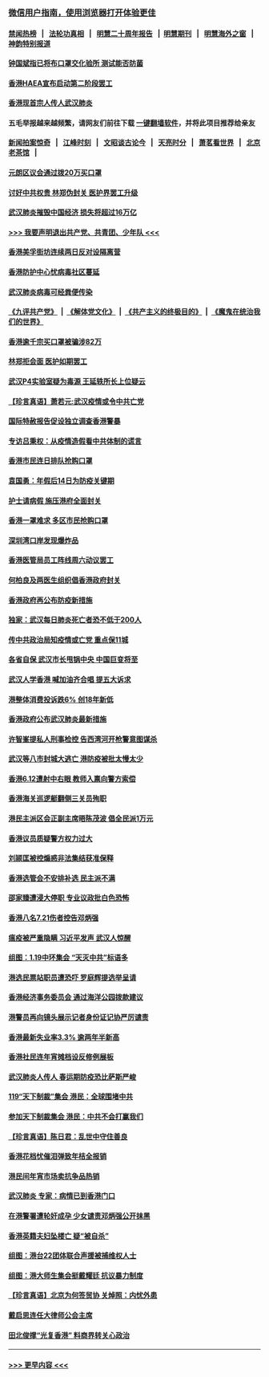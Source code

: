 ### [微信用户指南，使用浏览器打开体验更佳](https://github.com/gfw-breaker/banned-news1/blob/master/indexes/wechat-guide.md?t=0)
#### [禁闻热榜](热点新闻.md?t=0)  &nbsp;&nbsp;|&nbsp;&nbsp; [法轮功真相](https://github.com/gfw-breaker/truth/blob/master/README.md?t=0) &nbsp;&nbsp;|&nbsp;&nbsp; [明慧二十周年报告](https://github.com/gfw-breaker/mh-reports/blob/master/README.md?t=0) &nbsp;&nbsp;|&nbsp;&nbsp;[明慧期刊](https://github.com/gfw-breaker/mh-qikan) &nbsp;&nbsp;|&nbsp;&nbsp; [明慧海外之窗](https://github.com/gfw-breaker/mh-news/blob/master/README.md?t=0) &nbsp;&nbsp;|&nbsp;&nbsp; [神韵特别报道](https://github.com/gfw-breaker/mh-news/blob/master/shenyun.md?t=0)
#### [钟国斌指已将布口罩交化验所 测试能否防菌](../pages/nsc415/n11842783.md?t=02041111) 
#### [香港HAEA宣布启动第二阶段罢工](../pages/nsc415/n11842723.md?t=02041111) 
#### [香港现首宗人传人武汉肺炎](../pages/nsc415/n11842766.md?t=02041111) 
#### 五毛举报越来越频繁，请网友们前往下载 [一键翻墙软件](https://github.com/gfw-breaker/ssr-accounts)，并将此项目推荐给亲友
#### [新闻拍案惊奇](https://github.com/gfw-breaker/banned-news1/blob/master/pages/link4.md) &nbsp;&nbsp;|&nbsp;&nbsp; [江峰时刻](https://github.com/gfw-breaker/banned-news1/blob/master/pages/link4.md) &nbsp;&nbsp;|&nbsp;&nbsp; [文昭谈古论今](https://github.com/gfw-breaker/banned-news1/blob/master/pages/link4.md) &nbsp;&nbsp;|&nbsp;&nbsp; [天亮时分](https://github.com/gfw-breaker/banned-news1/blob/master/pages/link4.md) &nbsp;&nbsp;|&nbsp;&nbsp; [萧茗看世界](https://github.com/gfw-breaker/banned-news1/blob/master/pages/link4.md) &nbsp;&nbsp;|&nbsp;&nbsp; [北京老茶馆](https://github.com/gfw-breaker/banned-news1/blob/master/pages/link4.md) &nbsp;&nbsp;|&nbsp;&nbsp; 
#### [元朗区议会通过拨20万买口罩](../pages/nsc415/n11842754.md?t=02041111) 
#### [讨好中共权贵 林郑伪封关 医护界罢工升级](../pages/nsc415/n11842359.md?t=02041111) 
#### [武汉肺炎摧毁中国经济 损失将超过16万亿](../pages/nsc415/n11839723.md?t=02041111) 
#### [>>> 我要声明退出共产党、共青团、少年队 <<<](https://github.com/begood0513/goodnews/blob/master/quit/letter.md) 
#### [香港美孚街坊连续两日反对设隔离营](../pages/nsc415/n11839962.md?t=02041111) 
#### [香港防护中心忧病毒社区蔓延](../pages/nsc415/n11839933.md?t=02041111) 
#### [武汉肺炎病毒可经粪便传染](../pages/nsc415/n11839939.md?t=02041111) 
#### [《九评共产党》](https://github.com/begood0513/9ping.md/blob/master/README.md) &nbsp;|&nbsp; [《解体党文化》](../../../../jtdwh.md/blob/master/README.md)  &nbsp;|&nbsp; [《共产主义的终极目的》](../../../../gczydzjmd.md/blob/master/README.md) &nbsp;|&nbsp; [《魔鬼在统治我们的世界》](../../../../mgztzwmdsj.md/blob/master/README.md) 
#### [香港逾千宗买口罩被骗涉82万](../pages/nsc415/n11839914.md?t=02041111) 
#### [林郑拒会面 医护如期罢工](../pages/nsc415/n11839892.md?t=02041111) 
#### [武汉P4实验室疑为毒源 王延轶所长上位疑云](../pages/nsc415/n11835543.md?t=02041111) 
#### [【珍言真语】萧若元:武汉疫情或令中共亡党](../pages/nsc415/n11829394.md?t=02041111) 
#### [国际特赦报告促设独立调查香港警暴](../pages/nsc415/n11833845.md?t=02041111) 
#### [专访吕秉权：从疫情造假看中共体制的谎言](../pages/nsc415/n11833813.md?t=02041111) 
#### [香港市民连日排队抢购口罩](../pages/nsc415/n11833794.md?t=02041111) 
#### [袁国勇：年假后14日为防疫关键期](../pages/nsc415/n11831088.md?t=02041111) 
#### [护士请病假 施压港府全面封关](../pages/nsc415/n11831030.md?t=02041111) 
#### [香港一罩难求 多区市民抢购口罩](../pages/nsc415/n11831002.md?t=02041111) 
#### [深圳湾口岸发现爆炸品](../pages/nsc415/n11828802.md?t=02041111) 
#### [香港医管局员工阵线周六动议罢工](../pages/nsc415/n11828762.md?t=02041111) 
#### [何柏良及两医生组织倡香港政府封关](../pages/nsc415/n11828749.md?t=02041111) 
#### [香港政府再公布防疫新措施](../pages/nsc415/n11828716.md?t=02041111) 
#### [独家：武汉每日肺炎死亡者恐不低于200人](../pages/nsc415/n11828240.md?t=02041111) 
#### [传中共政治局知疫情或亡党 重点保11城](../pages/nsc415/n11828145.md?t=02041111) 
#### [各省自保 武汉市长甩锅中央 中国巨变将至](../pages/nsc415/n11828021.md?t=02041111) 
#### [武汉人学香港 喊加油齐合唱 提五大诉求](../pages/nsc415/n11827046.md?t=02041111) 
#### [港整体消费投诉跌6% 创18年新低](../pages/nsc415/n11817280.md?t=02041111) 
#### [香港政府公布武汉肺炎最新措施](../pages/nsc415/n11817152.md?t=02041111) 
#### [许智峯提私人刑事检控 告西湾河开枪警意图谋杀](../pages/nsc415/n11817132.md?t=02041111) 
#### [武汉等八市封城大逃亡 港防疫被批太慢太少](../pages/nsc415/n11817058.md?t=02041111) 
#### [香港6.12遭射中右眼 教师入禀向警方索偿](../pages/nsc415/n11814678.md?t=02041111) 
#### [香港海关巡逻艇翻侧三关员殉职](../pages/nsc415/n11814604.md?t=02041111) 
#### [港民主派区会正副主席晤陈茂波 倡全民派1万元](../pages/nsc415/n11814582.md?t=02041111) 
#### [香港议员质疑警方权力过大](../pages/nsc415/n11814560.md?t=02041111) 
#### [刘颕匡被控煽惑非法集结获准保释](../pages/nsc415/n11811727.md?t=02041111) 
#### [香港选管会不安排补选 民主派不满](../pages/nsc415/n11811691.md?t=02041111) 
#### [邵家臻遭浸大停职 专业议政批白色恐怖](../pages/nsc415/n11811670.md?t=02041111) 
#### [香港八名7.21伤者控告邓炳强](../pages/nsc415/n11811623.md?t=02041111) 
#### [瘟疫被严重隐瞒 习近平发声 武汉人惊醒](../pages/nsc415/n11811186.md?t=02041111) 
#### [组图：1.19中环集会 “天灭中共”标语多](../pages/nsc415/n11809514.md?t=02041111) 
#### [港选民票站职员遭恐吓 罗庭辉提选举呈请](../pages/nsc415/n11808914.md?t=02041111) 
#### [香港经济事务委员会 通过海洋公园拨款建议](../pages/nsc415/n11808906.md?t=02041111) 
#### [港警员再向镜头展示记者身份证记协严厉谴责](../pages/nsc415/n11808888.md?t=02041111) 
#### [香港最新失业率3.3% 逾两年半新高](../pages/nsc415/n11808887.md?t=02041111) 
#### [香港社民连年宵摊档设反修例展板](../pages/nsc415/n11808857.md?t=02041111) 
#### [武汉肺炎人传人 春运期防疫恐比萨斯严峻](../pages/nsc415/n11808739.md?t=02041111) 
#### [119“天下制裁”集会 港民：全球围堵中共](../pages/nsc415/n11806318.md?t=02041111) 
#### [参加天下制裁集会 港民：中共不会打赢我们](../pages/nsc415/n11806596.md?t=02041111) 
#### [【珍言真语】陈日君：乱世中守住善良](../pages/nsc415/n11806247.md?t=02041111) 
#### [香港花档忧催泪弹致年桔全报销](../pages/nsc415/n11806130.md?t=02041111) 
#### [港民间年宵市场卖抗争品热销](../pages/nsc415/n11806073.md?t=02041111) 
#### [武汉肺炎 专家：病情已到香港门口](../pages/nsc415/n11806020.md?t=02041111) 
#### [在港警署遭轮奸成孕 少女谴责邓炳强公开抹黑](../pages/nsc415/n11805981.md?t=02041111) 
#### [香港英籍夫妇坠楼亡 疑“被自杀”](../pages/nsc415/n11805937.md?t=02041111) 
#### [组图：港台22团体联合声援被捕维权人士](../pages/nsc415/n11801834.md?t=02041111) 
#### [组图：港大师生集会挺戴耀廷 抗议暴力制度](../pages/nsc415/n11799298.md?t=02041111) 
#### [【珍言真语】北京为何签贸协 关焯照：内忧外患](../pages/nsc415/n11799790.md?t=02041111) 
#### [戴启思连任大律师公会主席](../pages/nsc415/n11799306.md?t=02041111) 
#### [田北俊撑“光复香港” 料商界转关心政治](../pages/nsc415/n11799287.md?t=02041111) 

----
#### [ >>> 更早内容 <<< ](../indexes/nsc415-earlier.md)
